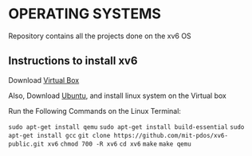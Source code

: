 # OPERATING SYSTEMS

Repository contains all the projects done on the xv6 OS

## Instructions to install xv6

Download [Virtual Box](https://www.virtualbox.org/wiki/Downloads)

Also, Download [Ubuntu](https://www.ubuntu.com/download/desktop), and install linux system on the Virtual box

Run the Following Commands on the Linux Terminal: 

`sudo apt-get install qemu`
`sudo apt-get install build-essential`
`sudo apt-get install gcc`
`git clone https://github.com/mit-pdos/xv6-public.git xv6`
`chmod 700 -R xv6`
`cd xv6`
`make`
`make qemu`

